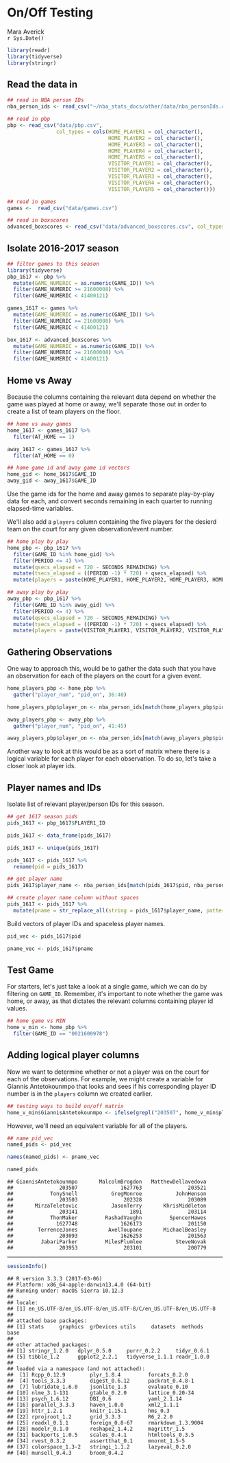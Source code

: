 # On/Off Testing
Mara Averick  
`r Sys.Date()`  




```r
library(readr)
library(tidyverse)
library(stringr)
```

## Read the data in


```r
## read in NBA person IDs
nba_person_ids <- read_csv("~/nba_stats_docs/other/data/nba_personIds.csv")
```


```r
## read in pbp
pbp <- read_csv("data/pbp.csv",
                col_types = cols(HOME_PLAYER1 = col_character(),
                                 HOME_PLAYER2 = col_character(),
                                 HOME_PLAYER3 = col_character(),
                                 HOME_PLAYER4 = col_character(),
                                 HOME_PLAYER5 = col_character(),
                                 VISITOR_PLAYER1 = col_character(),
                                 VISITOR_PLAYER2 = col_character(),
                                 VISITOR_PLAYER3 = col_character(),
                                 VISITOR_PLAYER4 = col_character(),
                                 VISITOR_PLAYER5 = col_character()))
```


```r
## read in games
games <-  read_csv("data/games.csv")

## read in boxscores
advanced_boxscores <- read_csv("data/advanced_boxscores.csv", col_types = cols(MIN = col_character()))
```

## Isolate 2016-2017 season


```r
## filter games to this season
library(tidyverse)
pbp_1617 <- pbp %>%
  mutate(GAME_NUMERIC = as.numeric(GAME_ID)) %>%
  filter(GAME_NUMERIC >= 21600008) %>%
  filter(GAME_NUMERIC < 41400121)

games_1617 <- games %>%
  mutate(GAME_NUMERIC = as.numeric(GAME_ID)) %>%
  filter(GAME_NUMERIC >= 21600008) %>%
  filter(GAME_NUMERIC < 41400121)

box_1617 <- advanced_boxscores %>%
  mutate(GAME_NUMERIC = as.numeric(GAME_ID)) %>%
  filter(GAME_NUMERIC >= 21600008) %>%
  filter(GAME_NUMERIC < 41400121)
```

## Home vs Away
Because the columns containing the relevant data depend on whether the game was played at home or away, we'll separate those out in order to create a list of team players on the floor.

```r
## home vs away games
home_1617 <- games_1617 %>%
  filter(AT_HOME == 1)

away_1617 <- games_1617 %>%
  filter(AT_HOME == 0)

## home game id and away game id vectors
home_gid <- home_1617$GAME_ID
away_gid <- away_1617$GAME_ID
```

Use the game ids for the home and away games to separate play-by-play data for each, and convert seconds remaining in each quarter to running elapsed-time variables.

We'll also add a `players` column containing the five players for the desierd team on the court for any given observation/event number.


```r
## home play by play
home_pbp <- pbp_1617 %>%
  filter(GAME_ID %in% home_gid) %>%
  filter(PERIOD <= 4) %>%
  mutate(qsecs_elapsed = 720 - SECONDS_REMAINING) %>%
  mutate(tsecs_elapsed = ((PERIOD -1) * 720) + qsecs_elapsed) %>%
  mutate(players = paste(HOME_PLAYER1, HOME_PLAYER2, HOME_PLAYER3, HOME_PLAYER4, HOME_PLAYER5, sep = ", "))

## away play by play
away_pbp <- pbp_1617 %>%
  filter(GAME_ID %in% away_gid) %>%
  filter(PERIOD <= 4) %>%
  mutate(qsecs_elapsed = 720 - SECONDS_REMAINING) %>%
  mutate(tsecs_elapsed = ((PERIOD -1) * 720) + qsecs_elapsed) %>%
  mutate(players = paste(VISITOR_PLAYER1, VISITOR_PLAYER2, VISITOR_PLAYER3, VISITOR_PLAYER4, VISITOR_PLAYER5, sep = ", "))
```

## Gathering Observations

One way to approach this, would be to gather the data such that you have an observation for each of the players on the court for a given event.


```r
home_players_pbp <- home_pbp %>%
  gather("player_num", "pid_on", 36:40)

home_players_pbp$player_on <- nba_person_ids[match(home_players_pbp$pid_on, nba_person_ids$personId),]$playerName

away_players_pbp <- away_pbp %>%
  gather("player_num", "pid_on", 41:45)

away_players_pbp$player_on <- nba_person_ids[match(away_players_pbp$pid_on, nba_person_ids$personId),]$playerName
```

Another way to look at this would be as a sort of matrix where there is a logical variable for each player for each observation. To do so, let's take a closer look at player ids.

## Player names and IDs

Isolate list of relevant player/person IDs for this season.


```r
## get 1617 season pids
pids_1617 <- pbp_1617$PLAYER1_ID

pids_1617 <- data_frame(pids_1617)

pids_1617 <- unique(pids_1617)

pids_1617 <- pids_1617 %>%
  rename(pid = pids_1617)

## get player name
pids_1617$player_name <- nba_person_ids[match(pids_1617$pid, nba_person_ids$personId),]$playerName

## create player name column without spaces
pids_1617 <- pids_1617 %>%
  mutate(pname = str_replace_all(string = pids_1617$player_name, pattern = " ", replacement = ""))
```

Build vectors of player IDs and spaceless player names.


```r
pid_vec <- pids_1617$pid

pname_vec <- pids_1617$pname
```

## Test Game

For starters, let's just take a look at a single game, which we can do by filtering on `GAME_ID`. Remember, it's important to note whether the game was home, or away, as that dictates the relevant columns containing player id values.


```r
## home game vs MIN
home_v_min <- home_pbp %>%
  filter(GAME_ID == "0021600978")
```

## Adding logical player columns

Now we want to determine whether or not a player was on the court for each of the observations. For example, we might create a variable for Giannis Antetokounmpo that looks and sees if his corresponding player ID number is in the `players` column we created earlier.


```r
## testing ways to build on/off matrix
home_v_min$GiannisAntetokounmpo <- ifelse(grepl("203507", home_v_min$players), 1, 0)
```

However, we'll need an equivalent variable for all of the players.

```r
## name pid_vec
named_pids <- pid_vec

names(named_pids) <- pname_vec

named_pids
```

```
## GiannisAntetokounmpo       MalcolmBrogdon   MatthewDellavedova 
##               203507              1627763               203521 
##            TonySnell           GregMonroe           JohnHenson 
##               203503               202328               203089 
##       MirzaTeletovic           JasonTerry       KhrisMiddleton 
##               203141                 1891               203114 
##            ThonMaker         RashadVaughn         SpencerHawes 
##              1627748              1626173               201150 
##        TerrenceJones          AxelToupane       MichaelBeasley 
##               203093              1626253               201563 
##         JabariParker         MilesPlumlee           SteveNovak 
##               203953               203101               200779
```
----

```r
sessionInfo()
```

```
## R version 3.3.3 (2017-03-06)
## Platform: x86_64-apple-darwin13.4.0 (64-bit)
## Running under: macOS Sierra 10.12.3
## 
## locale:
## [1] en_US.UTF-8/en_US.UTF-8/en_US.UTF-8/C/en_US.UTF-8/en_US.UTF-8
## 
## attached base packages:
## [1] stats     graphics  grDevices utils     datasets  methods   base     
## 
## other attached packages:
## [1] stringr_1.2.0   dplyr_0.5.0     purrr_0.2.2     tidyr_0.6.1    
## [5] tibble_1.2      ggplot2_2.2.1   tidyverse_1.1.1 readr_1.0.0    
## 
## loaded via a namespace (and not attached):
##  [1] Rcpp_0.12.9        plyr_1.8.4         forcats_0.2.0     
##  [4] tools_3.3.3        digest_0.6.12      packrat_0.4.8-1   
##  [7] lubridate_1.6.0    jsonlite_1.3       evaluate_0.10     
## [10] nlme_3.1-131       gtable_0.2.0       lattice_0.20-34   
## [13] psych_1.6.12       DBI_0.6            yaml_2.1.14       
## [16] parallel_3.3.3     haven_1.0.0        xml2_1.1.1        
## [19] httr_1.2.1         knitr_1.15.1       hms_0.3           
## [22] rprojroot_1.2      grid_3.3.3         R6_2.2.0          
## [25] readxl_0.1.1       foreign_0.8-67     rmarkdown_1.3.9004
## [28] modelr_0.1.0       reshape2_1.4.2     magrittr_1.5      
## [31] backports_1.0.5    scales_0.4.1       htmltools_0.3.5   
## [34] rvest_0.3.2        assertthat_0.1     mnormt_1.5-5      
## [37] colorspace_1.3-2   stringi_1.1.2      lazyeval_0.2.0    
## [40] munsell_0.4.3      broom_0.4.2
```

